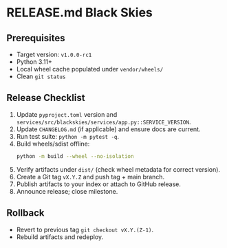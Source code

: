# RELEASE.md  Black Skies

## Prerequisites
- Target version: `v1.0.0-rc1`
- Python 3.11+
- Local wheel cache populated under `vendor/wheels/`
- Clean `git status`

## Release Checklist
1. Update `pyproject.toml` version and `services/src/blackskies/services/app.py::SERVICE_VERSION`.
2. Update `CHANGELOG.md` (if applicable) and ensure docs are current.
3. Run test suite: `python -m pytest -q`.
4. Build wheels/sdist offline:
   ```bash
   python -m build --wheel --no-isolation
   ```
5. Verify artifacts under `dist/` (check wheel metadata for correct version).
6. Create a Git tag `vX.Y.Z` and push tag + main branch.
7. Publish artifacts to your index or attach to GitHub release.
8. Announce release; close milestone.

## Rollback
- Revert to previous tag `git checkout vX.Y.(Z-1)`.
- Rebuild artifacts and redeploy.
